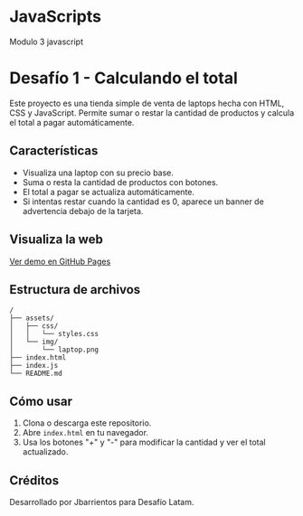 # JavaScripts
Modulo 3 javascript
# Desafío 1 - Calculando el total

Este proyecto es una tienda simple de venta de laptops hecha con HTML, CSS y JavaScript. Permite sumar o restar la cantidad de productos y calcula el total a pagar automáticamente.

## Características

- Visualiza una laptop con su precio base.
- Suma o resta la cantidad de productos con botones.
- El total a pagar se actualiza automáticamente.
- Si intentas restar cuando la cantidad es 0, aparece un banner de advertencia debajo de la tarjeta.

## Visualiza la web

[Ver demo en GitHub Pages](https://TU_USUARIO.github.io/TU_REPOSITORIO/)


## Estructura de archivos

```
/
├── assets/
│   ├── css/
│   │   └── styles.css
│   └── img/
│       └── laptop.png
├── index.html
├── index.js
└── README.md
```

## Cómo usar

1. Clona o descarga este repositorio.
2. Abre `index.html` en tu navegador.
3. Usa los botones "+" y "-" para modificar la cantidad y ver el total actualizado.

## Créditos

Desarrollado por Jbarrientos para Desafío Latam.
